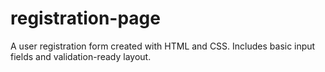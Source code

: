 # registration-page
A user registration form created with HTML and CSS.  Includes basic input fields and validation-ready layout.
